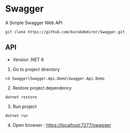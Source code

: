 # Swagger
A Simple Swagger Web API

<pre><code>git clone https://github.com/burakdemirer/Swagger.git</code></pre>

## API
<ul>
<li>Version .NET 6</li>
</ul>

1. Go to project directory 
<pre><code>cd Swagger\Swagger.Api.Demo\Swagger.Api.Demo</code></pre>

2. Restore project dependency
<pre><code>dotnet restore</code></pre>

3. Run project
<pre><code>dotnet run</code></pre>

4. Open browser : <a href="https://localhost:7277/swagger" rel="nofollow">https://localhost:7277/swagger</a>
